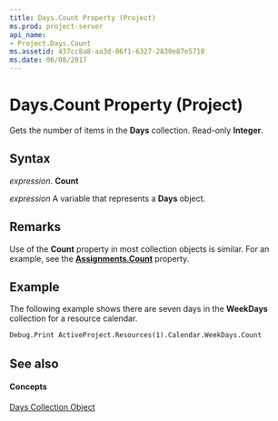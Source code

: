 ```yaml
---
title: Days.Count Property (Project)
ms.prod: project-server
api_name:
- Project.Days.Count
ms.assetid: 437cc8a8-aa3d-06f1-6327-2830e87e5710
ms.date: 06/08/2017
---
```



# Days.Count Property (Project)

Gets the number of items in the **Days** collection. Read-only **Integer**.


## Syntax

 _expression_. **Count**

 _expression_ A variable that represents a **Days** object.


## Remarks

Use of the **Count** property in most collection objects is similar. For an example, see the **[Assignments.Count](assignments-count-property-project.md)** property.


## Example

The following example shows there are seven days in the **WeekDays** collection for a resource calendar.


```vb
Debug.Print ActiveProject.Resources(1).Calendar.WeekDays.Count
```


## See also


#### Concepts


[Days Collection Object](days-object-project.md)
